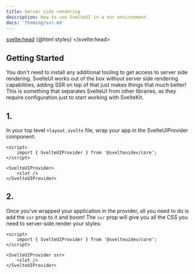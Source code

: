 ```yaml
---
title: Server side rendering
description: How to use SvelteUI in a ssr environment.
docs: 'theming/ssr.md'
---
```


<script>
    import { Heading, Preview } from 'components'
    import { SvelteUIProvider } from "@svelteuidev/core";
    import { Prism } from "@svelteuidev/prism";

    const styles = `<style id='svelteui-inject-body' type='text/css'>.article>*:nth-child(3){margin-top:15rem!important;}@media(max-width: 800px){.article>*:nth-child(3){margin-top:18rem!important;}}<\/style>`;

    const step1 = `
    <script>
        import { SvelteUIProvider } from '@svelteuidev/core';
    <\/script>

    <SvelteUIProvider>
        <slot />
    <\/SvelteUIProvider>
    `
    const step2 = `
    <script>
        import { SvelteUIProvider } from '@svelteuidev/core';
    <\/script>

    <SvelteUIProvider ssr>
        <slot />
    <\/SvelteUIProvider>
    `
</script>

<svelte:head>
{@html styles}
</svelte:head>

<Heading />

## Getting Started

You don't need to install any additional tooling to get access to server side rendering. SvelteUI works out of the box without server side rendering capabilities, adding SSR on top of that just makes things that much better! This is something that separates SvelteUI from other libraries, as they require configuration just to start working with SvelteKit.

## 1.

In your top level `+layout.svelte` file, wrap your app in the SvelteUIProvider component:

```svelte
<script>
	import { SvelteUIProvider } from '@svelteuidev/core';
</script>

<SvelteUIProvider>
	<slot />
</SvelteUIProvider>
```

## 2.

Once you've wrapped your application in the provider, all you need to do is add the `ssr` prop to it and boom! The `ssr` prop will give you all the CSS you need to server-side render your styles:

```svelte
<script>
	import { SvelteUIProvider } from '@svelteuidev/core';
</script>

<SvelteUIProvider ssr>
	<slot />
</SvelteUIProvider>
```
